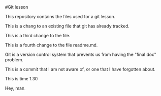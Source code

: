 #Git lesson



This repository contains the files used for a git lesson.

This is a chang to an existing file that git has already tracked.


This is a third change to the file.

This is a fourth change to the file readme.md.

Git is a version control system that prevents us from having the "final doc" problem.


This is a commit that I am not aware of, or one that I have forgotten about.


This is time 1.30

Hey, man.
